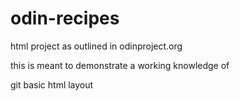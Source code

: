 # odin-recipes
html project as outlined in odinproject.org

this is meant to demonstrate a working knowledge of 

git
basic html layout
